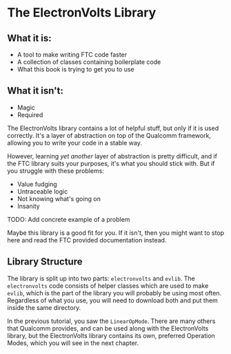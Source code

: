# The ElectronVolts Library

## What it is:

- A tool to make writing FTC code faster
- A collection of classes containing boilerplate code
- What this book is trying to get you to use

## What it isn't:

- Magic
- Required

The ElectronVolts library contains a lot of helpful stuff, but only if it is used correctly. It's a layer of abstraction on top of the Qualcomm framework, allowing you to write your code in a stable way.

However, learning *yet another* layer of abstraction is pretty difficult, and if the FTC library suits your purposes, it's what you should stick with. But if you struggle with these problems:

- Value fudging
- Untraceable logic
- Not knowing what's going on
- Insanity

TODO: Add concrete example of a problem

Maybe this library is a good fit for you. If it isn't, then you might want to stop here and read the FTC provided documentation instead.

## Library Structure

The library is split up into two parts: `electronvolts` and `evlib`. The `electronvolts` code consists of helper classes which are used to make `evlib`, which is the part of the library you will probably be using most often. Regardless of what you use, you will need to download both and put them inside the same directory.

In the previous tutorial, you saw the `LinearOpMode`. There are many others that Qualcomm provides, and can be used along with the ElectronVolts library, but the ElectronVolts library contains its own, preferred Operation Modes, which you will see in the next chapter.
